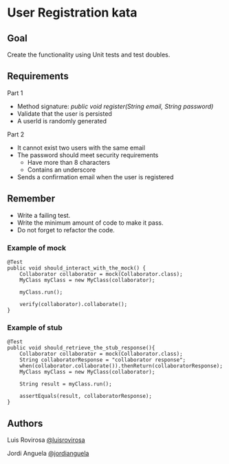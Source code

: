 # User Registration kata

## Goal
Create the functionality using Unit tests and test doubles.

## Requirements
Part 1
- Method signature: _public void register(String email, String password)_
- Validate that the user is persisted
- A userId is randomly generated

Part 2
- It cannot exist two users with the same email
- The password should meet security requirements
  - Have more than 8 characters
  - Contains an underscore
- Sends a confirmation email when the user is registered

## Remember
- Write a failing test.
- Write the minimum amount of code to make it pass.
- Do not forget to refactor the code.

### Example of mock

	@Test
	public void should_interact_with_the_mock() {
		Collaborator collaborator = mock(Collaborator.class);		
		MyClass myClass = new MyClass(collaborator);
		
		myClass.run();
		
		verify(collaborator).collaborate();
	}
	
### Example of stub

	@Test
	public void should_retrieve_the_stub_response(){
		Collaborator collaborator = mock(Collaborator.class);		
		String collaboratorResponse = "collaborator response";
		when(collaborator.collaborate()).thenReturn(collaboratorResponse);
		MyClass myClass = new MyClass(collaborator);
		
		String result = myClass.run();
		
		assertEquals(result, collaboratorResponse);
	}

## Authors
Luis Rovirosa [@luisrovirosa](https://www.twitter.com/luisrovirosa)

Jordi Anguela [@jordianguela](https://www.twitter.com/jordianguela)
